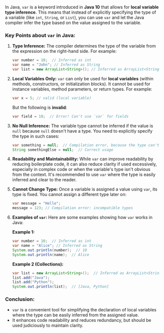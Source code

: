 In Java, `var` is a keyword introduced in **Java 10** that allows for **local variable type inference**. This means that instead of explicitly specifying the type of a variable (like `int`, `String`, or `List`), you can use `var` and let the Java compiler infer the type based on the value assigned to the variable.

### Key Points about `var` in Java:

1. **Type Inference:**
   The compiler determines the type of the variable from the expression on the right-hand side. For example:
   ```java
   var number = 10;  // Inferred as int
   var name = "John"; // Inferred as String
   var list = new ArrayList<String>(); // Inferred as ArrayList<String>
   ```

2. **Local Variables Only:**
   `var` can only be used for **local variables** (within methods, constructors, or initialization blocks). It cannot be used for instance variables, method parameters, or return types. For example:
   ```java
   var x = 5; // valid (local variable)
   ```
   But the following is **invalid**:
   ```java
   var field = 10;  // Error! Can't use `var` for fields
   ```

3. **No Null Inference:**
   The variable type cannot be inferred if the value is `null` because `null` doesn't have a type. You need to explicitly specify the type in such cases:
   ```java
   var something = null;  // Compilation error, because the type can't be inferred
   String somethingElse = null;  // Correct usage
   ```

4. **Readability and Maintainability:**
   While `var` can improve readability by reducing boilerplate code, it can also reduce clarity if used excessively, especially in complex code or when the variable's type isn't obvious from the context. It's recommended to use `var` where the type is easily inferred and clear to the reader.

5. **Cannot Change Type:**
   Once a variable is assigned a value using `var`, its type is fixed. You cannot assign a different type later on:
   ```java
   var message = "Hello";
   message = 123; // Compilation error: incompatible types
   ```

6. **Examples of `var`:**
   Here are some examples showing how `var` works in Java:
   
   **Example 1:**
   ```java
   var number = 10;  // Inferred as int
   var name = "Alice"; // Inferred as String
   System.out.println(number);  // 10
   System.out.println(name);  // Alice
   ```

   **Example 2 (Collections):**
   ```java
   var list = new ArrayList<String>();  // Inferred as ArrayList<String>
   list.add("Java");
   list.add("Python");
   System.out.println(list);  // [Java, Python]
   ```

### Conclusion:
- `var` is a convenient tool for simplifying the declaration of local variables where the type can be easily inferred from the assigned value.
- It enhances code readability and reduces redundancy, but should be used judiciously to maintain clarity.
